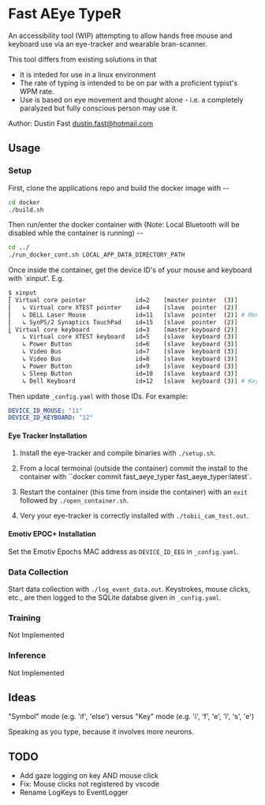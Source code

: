 # Fast AEye TypeR

An accessibility tool (WIP) attempting to allow hands free mouse and keyboard use via an eye-tracker and wearable bran-scanner.

This tool differs from existing solutions in that

* It is inteded for use in a linux environment
* The rate of typing is intended to be on par with a proficient typist's WPM rate.
*  Use is based on eye movement and thought alone - i.e. a completely paralyzed but fully conscious person may use it.

Author: Dustin Fast <dustin.fast@hotmail.com>

## Usage

### Setup

First, clone the applications repo and build the docker image with --

```bash
cd docker
./build.sh
```

Then run/enter the docker container with (Note: Local Bluetooth will be disabled whle the container is running) --  

```bash
cd ../
./run_docker_cont.sh LOCAL_APP_DATA_DIRECTORY_PATH
```  

Once inside the container, get the device ID's of your mouse and keyboard with `xinput'. E.g.  

``` bash
$ xinput
⎡ Virtual core pointer              id=2    [master pointer  (3)]
⎜   ↳ Virtual core XTEST pointer    id=4    [slave  pointer  (2)]
⎜   ↳ DELL Laser Mouse              id=11   [slave  pointer  (2)] # Mouse
⎜   ↳ SynPS/2 Synaptics TouchPad    id=15   [slave  pointer  (2)]
⎣ Virtual core keyboard             id=3    [master keyboard (2)]
    ↳ Virtual core XTEST keyboard   id=5    [slave  keyboard (3)]
    ↳ Power Button                  id=6    [slave  keyboard (3)]
    ↳ Video Bus                     id=7    [slave  keyboard (3)]
    ↳ Video Bus                     id=8    [slave  keyboard (3)]
    ↳ Power Button                  id=9    [slave  keyboard (3)]
    ↳ Sleep Button                  id=10   [slave  keyboard (3)]
    ↳ Dell Keyboard                 id=12   [slave  keyboard (3)] # Keyboard
```

Then update `_config.yaml` with those IDs. For example:  

```yaml
DEVICE_ID_MOUSE: "11"
DEVICE_ID_KEYBOARD: "12"
```

#### Eye Tracker Installation

1. Install the eye-tracker and compile binaries with `./setup.sh`.

2. From a local termoinal (outside the container) commit the install to the container with ``docker commit fast_aeye_typer fast_aeye_typer:latest`.  

3. Restart the container (this time from inside the container) with an `exit` followed by `./open_container.sh`.  

4. Very your eye-tracker is correctly installed with `./tobii_cam_test.out`.

#### Emotiv EPOC+ Installation

Set the Emotiv Epochs MAC address as `DEVICE_ID_EEG` in `_config.yaml`.

### Data Collection

Start data collection with `./log_event_data.out`. Keystrokes, mouse clicks, etc., are then logged to the SQLite databse given in `_config.yaml`.

### Training

Not Implemented

### Inference

Not Implemented

## Ideas

"Symbol" mode (e.g. 'if', 'else') versus "Key" mode (e.g. 'i', 'f', 'e', 'l', 's', 'e')

Speaking as you type, because it involves more neurons.



## TODO

* Add gaze logging on key AND mouse click
* Fix: Mouse clicks not registered by vscode
* Rename LogKeys to EventLogger
